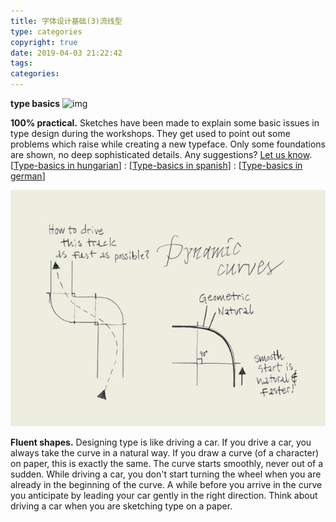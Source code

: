 ```yaml
---
title: 字体设计基础(3)流线型
type: categories
copyright: true
date: 2019-04-03 21:22:42
tags:
categories:
---
```


**type basics**
![img](http://www.typeworkshop.com/modules/pics/whiteline.gif)

**100% practical.** Sketches have been made to explain some basic issues in type design during the workshops. They get used to point out some problems which raise while creating a new typeface. Only some foundations are shown, no deep sophisticated details.
Any suggestions? [Let us know](mailto:info@underware.nl).
[[Type-basics in hungarian](http://www.sese.hu/typeworkshop/typeworkshop.html)] : [[Type-basics in spanish](http://www.unostiposduros.com/?p=2236)] : [[Type-basics in german](http://www.manuel-bieh.de/publikationen/typografie/typeworkshopcom.html)]




![img](字体设计基础-3-流线型/typebasics-03.jpg)


**Fluent shapes.** Designing type is like driving a car. If you drive a car, you always take the curve in a natural way. If you draw a curve (of a character) on paper, this is exactly the same. The curve starts smoothly, never out of a sudden. While driving a car, you don't start turning the wheel when you are already in the beginning of the curve. A while before you arrive in the curve you anticipate by leading your car gently in the right direction. Think about driving a car when you are sketching type on a paper.